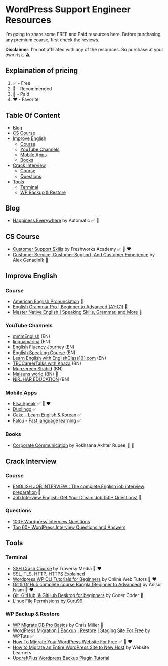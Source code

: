 <h1>WordPress Support Engineer Resources</h1>

I'm going to share some FREE and Paid resources here. Before purchasing any premium course, first check the reviews.

**Disclaimer:** I'm not affiliated with any of the resources. So purchase at your own risk. :warning:

<h2>Explaination of pricing</h2>

1. :white_check_mark: - Free
2. :100: - Recommended
3. :red_circle: - Paid
4. :heart: - Favorite

<h2>Table Of Content</h2>

- [Blog](#blog)
- [CS Course](#cs-course)
- [Improve English](#improve-english)
  - [Course](#course)
  - [YouTube Channels](#youtube-channels)
  - [Mobile Apps](#mobile-apps)
  - [Books](#books)
- [Crack Interview](#crack-interview)
  - [Course](#course-1)
  - [Questions](#questions)
- [Tools](#tools)
  - [Terminal](#terminal)
  - [WP Backup & Restore](#wp-backup--restore)

## Blog

- [Happiness Everywhere](https://happinessengineer.blog/) by Automatic :white_check_mark: :100:

## CS Course

- [Customer Support Skills](https://www.udemy.com/course/customer-support-skills/) by Freshworks Academy :white_check_mark: :100: :heart:
- [Customer Service, Customer Support, And Customer Experience](https://www.udemy.com/course/how-to-find-your-voice-the-resonates-with-your-customers/) by Alex Genadinik :red_circle:

## Improve English

### Course

- [American English Pronunciation](https://www.skillshare.com/en/classes/American-English-Pronunciation/819785776) :red_circle:
- [English Grammar Pro | Beginner to Advanced (A1-C1)](https://www.skillshare.com/en/classes/English-Grammar-Pro-Beginner-to-Advanced-A1-C1/1240993655) :red_circle:
- [Master Native English | Speaking Skills, Grammar, and More](https://www.skillshare.com/en/classes/Master-Native-English-Speaking-Skills-Grammar-and-More/838988170) :red_circle:

### YouTube Channels

- [mmmEnglish](https://www.youtube.com/c/mmmEnglish_Emma) (EN)
- [linguamarina](https://www.youtube.com/c/linguamarina) (EN)
- [English Fluency Journey](https://www.youtube.com/c/EnglishFluencyJourney) (EN)
- [English Speaking Course](https://www.youtube.com/c/EnglishSpeakingCourses) (EN)
- [Learn English with EnglishClass101.com](https://www.youtube.com/c/EnglishClass101) (EN)
- [TECCareerTalks with Khaza](https://www.youtube.com/c/CareerTalks) (BN)
- [Munzereen Shahid](https://www.youtube.com/c/MunzereenShahid) (BN)
- [Maisuns world](https://www.youtube.com/@maisunsworld) (BN) :100:
- [NiRJHAR EDUCATION](https://www.youtube.com/c/NiRJHAREDUCATION) (BN)

### Mobile Apps

- [Elsa Speak](https://play.google.com/store/apps/details?id=us.nobarriers.elsa&hl=en&gl=US) :white_check_mark: :100: :heart:
- [Duolingo](https://play.google.com/store/apps/details?id=com.duolingo&hl=en&gl=US) :white_check_mark:
- [Cake - Learn English & Korean](https://play.google.com/store/apps/details?id=me.mycake&hl=en&gl=US) :white_check_mark:
- [Falou - Fast language learning](https://play.google.com/store/apps/details?id=com.moymer.falou&hl=en&gl=US) :white_check_mark:

### Books

- [Corporate Communication](https://rkmri.co/35NeA0ATpAEE) by Rokhsana Akhter Rupee :red_circle: :100:

## Crack Interview

### Course

- [ENGLISH JOB INTERVIEW : The complete English job interview preparation](https://www.skillshare.com/en/classes/ENGLISH-JOB-INTERVIEW-The-complete-English-job-interview-preparation/671535165) :red_circle:
- [Job Interview English: Get Your Dream Job (50+ Questions)](https://www.skillshare.com/en/classes/Job-Interview-English-Get-Your-Dream-Job-50-Questions/2078772167) :red_circle:

### Questions

- [100+ Wordpress Interview Questions](https://www.onlineinterviewquestions.com/wordpress-interview-questions/)
- [Top 60+ WordPress Interview Questions and Answers](https://www.bestinterviewquestion.com/wordpress-interview-questions)

## Tools

### Terminal

- [SSH Crash Course](https://www.youtube.com/watch?v=hQWRp-FdTpc) by Traversy Media :100: :heart:
- [SSL, TLS, HTTP, HTTPS Explained](https://www.youtube.com/watch?v=hExRDVZHhig)
- [Wordpress WP CLI Tutorials for Beginners](https://www.youtube.com/watch?v=nBpeDRHr3Xs&list=PLT9miexWCpPV7EfmKOp2JWyR7GqRHSHtc) by Online Web Tutors :100: :heart:
- [Git & GitHub complete course Bangla (Beginner to Advanced)](https://www.youtube.com/watch?v=cPgIpUraWQo&list=PLgH5QX0i9K3qAW8DT6I0XOxC23qnA4FL-) by Anisur Islam :100: :heart:
- [Git, GitHub, & GitHub Desktop for beginners](https://www.youtube.com/watch?v=8Dd7KRpKeaE) by Coder Coder :100:
- [Linux File Permissions](https://www.youtube.com/watch?v=D-VqgvBMV7g) by Guru99

### WP Backup & Restore

- [WP Migrate DB Pro Basics](https://www.youtube.com/watch?v=pHlrclybXuQ) by Chris Miller :red_circle:
- [WordPress Migration | Backup | Restore | Staging Site For Free](https://www.youtube.com/watch?v=U_jONJSij38) by WPTuts :white_check_mark:
- [How To Migrate Your WordPress Website For Free](https://www.youtube.com/watch?v=tIurrwfsCOg) :white_check_mark: :100: :heart:
- [How to Migrate an Entire WordPress Site to New Host](https://www.youtube.com/watch?v=EuET2-Xqm4c) by Website Learners
- [UpdraftPlus Wordpress Backup Plugin Tutorial](https://www.youtube.com/watch?v=T7qDFsSmUPs)
